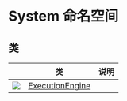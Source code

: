 # System 命名空间

## 类

|                                          | 类                                        | 说明   |
| ---------------------------------------- | ---------------------------------------- | ---- |
| ![](https://i-msdn.sec.s-msft.com/dynimg/IC29808.jpeg) | [ExecutionEngine](System/ExecutionEngine.md) |      |

